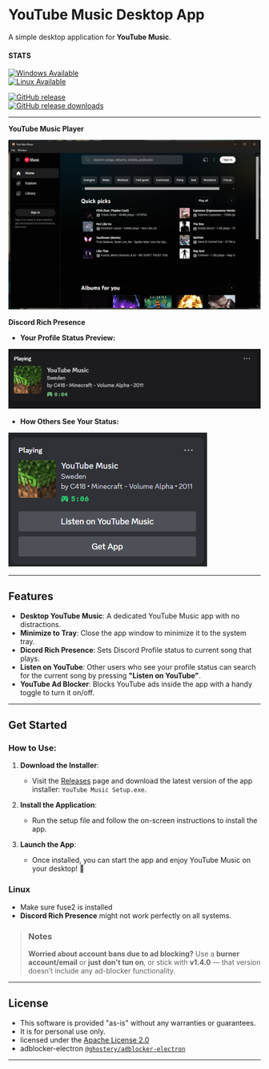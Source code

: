 # YouTube Music Desktop App

A simple desktop application for **YouTube Music**.

#### STATS

[![Windows Available](https://img.shields.io/badge/Windows-Available-brightgreen)](https://github.com/nubsuki/YouTube-Music-Player/releases)  
[![Linux Available](https://img.shields.io/badge/Linux-Available-brightgreen)](https://github.com/nubsuki/YouTube-Music-Player/releases)  

[![GitHub release](https://img.shields.io/github/v/release/nubsuki/YouTube-Music-Player)](https://github.com/nubsuki/YouTube-Music-Player/releases)  
[![GitHub release downloads](https://img.shields.io/github/downloads/nubsuki/YouTube-Music-Player/total)](https://github.com/nubsuki/YouTube-Music-Player/releases)


---
**YouTube Music Player**

![YTMusic](assets/ytmp.png)

**Discord Rich Presence**
- **Your Profile Status Preview:**

![Rich Presence](assets/pstatus.png)
- **How Others See Your Status:**

![Rich Presence](assets/ostatus.png)

---

## Features

- **Desktop YouTube Music**: A dedicated YouTube Music app with no distractions.
- **Minimize to Tray**: Close the app window to minimize it to the system tray.
- **Dicord Rich Presence**: Sets Discord Profile status to current song that plays.
- **Listen on YouTube**: Other users who see your profile status can search for the current song by pressing **"Listen on YouTube"**. 
- **YouTube Ad Blocker**: Blocks YouTube ads inside the app with a handy toggle to turn it on/off.
---

## Get Started

### How to Use:

1. **Download the Installer**:
   - Visit the [Releases](https://github.com/nubsuki/YouTube-Music-Player/releases) page and download the latest version of the app installer: `YouTube Music Setup.exe`.

2. **Install the Application**:
   - Run the setup file and follow the on-screen instructions to install the app.

3. **Launch the App**:
   - Once installed, you can start the app and enjoy YouTube Music on your desktop! 🎉

### Linux
- Make sure fuse2 is installed
- **Discord Rich Presence** might not work perfectly on all systems.

> ### Notes
> **Worried about account bans due to ad blocking?**
> Use a **burner account/email** or **just don't tun on**, or stick with **v1.4.0** — that version doesn’t include any ad-blocker functionality.
---

## License
- This software is provided "as-is" without any warranties or guarantees. 
- It is for personal use only.
- licensed under the [Apache License 2.0](https://www.apache.org/licenses/LICENSE-2.0)
- adblocker-electron [`@ghostery/adblocker-electron`](https://github.com/cliqz-oss/adblocker)

---